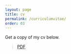 ```yaml
---
layout: page
title: cv
permalink: /curriculumvitae/
order: 03
---
```


Get a copy of my cv below.
<br>
> [PDF](#)
